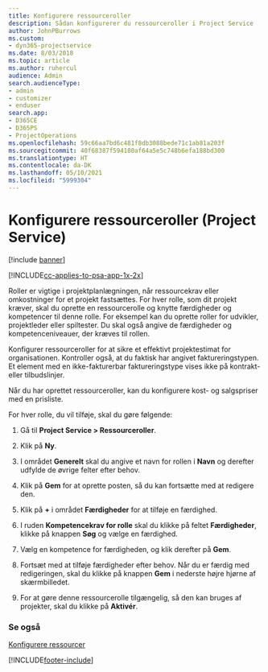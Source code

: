 ```yaml
---
title: Konfigurere ressourceroller
description: Sådan konfigurerer du ressourceroller i Project Service
author: JohnPBurrows
ms.custom:
- dyn365-projectservice
ms.date: 8/03/2018
ms.topic: article
ms.author: ruhercul
audience: Admin
search.audienceType:
- admin
- customizer
- enduser
search.app:
- D365CE
- D365PS
- ProjectOperations
ms.openlocfilehash: 59c66aa7bd6c481f8db3088bede71c1ab81a203f
ms.sourcegitcommit: 40f68387f594180af64a5e5c748b6efa188bd300
ms.translationtype: HT
ms.contentlocale: da-DK
ms.lasthandoff: 05/10/2021
ms.locfileid: "5999304"
---
```

# <a name="configure-resource-roles-project-service"></a>Konfigurere ressourceroller (Project Service)

[!include [banner](../includes/psa-now-project-operations.md)]

[!INCLUDE[cc-applies-to-psa-app-1x-2x](../includes/cc-applies-to-psa-app-1x-2x.md)]

Roller er vigtige i projektplanlægningen, når ressourcekrav eller omkostninger for et projekt fastsættes. For hver rolle, som dit projekt kræver, skal du oprette en ressourcerolle og knytte færdigheder og kompetencer til denne rolle. For eksempel kan du oprette roller for udvikler, projektleder eller spiltester. Du skal også angive de færdigheder og kompetenceniveauer, der kræves til rollen.  
  
 Konfigurer ressourceroller for at sikre et effektivt projektestimat for organisationen.  Kontroller også, at du faktisk har angivet faktureringstypen. Et element med en ikke-fakturerbar faktureringstype vises ikke på kontrakt- eller tilbudslinjer.  
  
 Når du har oprettet ressourceroller, kan du konfigurere kost- og salgspriser med en prisliste.  
  
 For hver rolle, du vil tilføje, skal du gøre følgende:  
  
1.  Gå til **Project Service > Ressourceroller**.  
  
2.  Klik på **Ny**.  
  
3.  I området **Generelt** skal du angive et navn for rollen i **Navn** og derefter udfylde de øvrige felter efter behov.  
  
4.  Klik på **Gem** for at oprette posten, så du kan fortsætte med at redigere den.  
  
5.  Klik på **+** i området **Færdigheder** for at tilføje en færdighed.  
  
6.  I ruden **Kompetencekrav for rolle** skal du klikke på feltet **Færdigheder**, klikke på knappen **Søg** og vælge en færdighed.  
  
7.  Vælg en kompetence for færdigheden, og klik derefter på **Gem**.  
  
8.  Fortsæt med at tilføje færdigheder efter behov. Når du er færdig med redigeringen, skal du klikke på knappen **Gem** i nederste højre hjørne af skærmbilledet.  
  
9. For at gøre denne ressourcerolle tilgængelig, så den kan bruges af projekter, skal du klikke på **Aktivér**.  
  
### <a name="see-also"></a>Se også  
 [Konfigurere ressourcer](../psa/set-up-resources.md)


[!INCLUDE[footer-include](../includes/footer-banner.md)]